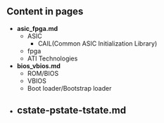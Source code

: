 ## Content in pages
- **asic_fpga.md**
  - ASIC
    - CAIL(Common ASIC Initialization Library)
  - fpga
  - ATI Technologies
- **bios_vbios.md**
  - ROM/BIOS
  - VBIOS
  - Boot loader/Bootstrap loader
- **cstate-pstate-tstate.md**
  - 
